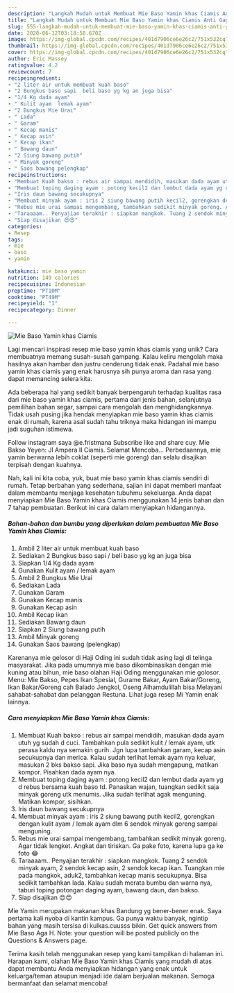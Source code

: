 ```yaml
---
description: "Langkah Mudah untuk Membuat Mie Baso Yamin khas Ciamis Anti Gagal"
title: "Langkah Mudah untuk Membuat Mie Baso Yamin khas Ciamis Anti Gagal"
slug: 555-langkah-mudah-untuk-membuat-mie-baso-yamin-khas-ciamis-anti-gagal
date: 2020-06-12T03:18:58.670Z
image: https://img-global.cpcdn.com/recipes/401d7906ce6e26c2/751x532cq70/mie-baso-yamin-khas-ciamis-foto-resep-utama.jpg
thumbnail: https://img-global.cpcdn.com/recipes/401d7906ce6e26c2/751x532cq70/mie-baso-yamin-khas-ciamis-foto-resep-utama.jpg
cover: https://img-global.cpcdn.com/recipes/401d7906ce6e26c2/751x532cq70/mie-baso-yamin-khas-ciamis-foto-resep-utama.jpg
author: Eric Massey
ratingvalue: 4.2
reviewcount: 7
recipeingredient:
- "2 liter air untuk membuat kuah baso"
- "2 Bungkus baso sapi  beli baso yg kg an juga bisa"
- "1/4 Kg dada ayam"
- " Kulit ayam  lemak ayam"
- "2 Bungkus Mie Urai"
- " Lada"
- " Garam"
- " Kecap manis"
- " Kecap asin"
- " Kecap ikan"
- " Bawang daun"
- "2 Siung bawang putih"
- " Minyak goreng"
- " Saos bawang pelengkap"
recipeinstructions:
- "Membuat Kuah bakso : rebus air sampai mendidih, masukan dada ayam utuh yg sudah d cuci. Tambahkan pula sedikit kulit / lemak ayam, utk perasa kaldu nya semakin gurih. Jgn lupa tambahkan garam, kecap asin secukupnya dan merica. Kalau sudah terlihat lemak ayam nya keluar, masukan 2 bks bakso sapi. Jika baso nya sudah mengapung, matikan kompor. Pisahkan dada ayam nya."
- "Membuat toping daging ayam : potong kecil2 dan lembut dada ayam yg d rebus bersama kuah baso td. Panaskan wajan, tuangkan sedikit saja minyak goreng utk menumis. Jika sudah terlihat agak menguning. Matikan kompor, sisihkan."
- "Iris daun bawang secukupnya"
- "Membuat minyak ayam : iris 2 siung bawang putih kecil2, gorengkan dengan kulit ayam / lemak ayam dlm 6 sendok minyak goreng sampai menguning."
- "Rebus mie urai sampai mengembang, tambahkan sedikit minyak goreng. Agar tidak lengket. Angkat dan tiriskan. Ga pake foto, karena lupa ga ke foto 😂"
- "Taraaaam.. Penyajian terakhir : siapkan mangkok. Tuang 2 sendok minyak ayam, 2 sendok kecap asin, 2 sendok kecap ikan. Tuangkan mie pada mangkok, aduk2, tambahkan kecap manis secukupnya. Bisa sedikit tambahkan lada. Kalau sudah merata bumbu dan warna nya, taburi toping potongan daging ayam, bawang daun, dan bakso."
- "Siap disajikan 😍😍"
categories:
- Resep
tags:
- mie
- baso
- yamin

katakunci: mie baso yamin 
nutrition: 149 calories
recipecuisine: Indonesian
preptime: "PT10M"
cooktime: "PT49M"
recipeyield: "1"
recipecategory: Dinner

---
```



![Mie Baso Yamin khas Ciamis](https://img-global.cpcdn.com/recipes/401d7906ce6e26c2/751x532cq70/mie-baso-yamin-khas-ciamis-foto-resep-utama.jpg)

Lagi mencari inspirasi resep mie baso yamin khas ciamis yang unik? Cara membuatnya memang susah-susah gampang. Kalau keliru mengolah maka hasilnya akan hambar dan justru cenderung tidak enak. Padahal mie baso yamin khas ciamis yang enak harusnya sih punya aroma dan rasa yang dapat memancing selera kita.

Ada beberapa hal yang sedikit banyak berpengaruh terhadap kualitas rasa dari mie baso yamin khas ciamis, pertama dari jenis bahan, selanjutnya pemilihan bahan segar, sampai cara mengolah dan menghidangkannya. Tidak usah pusing jika hendak menyiapkan mie baso yamin khas ciamis enak di rumah, karena asal sudah tahu triknya maka hidangan ini mampu jadi suguhan istimewa.

Follow instagram saya @e.fristmana Subscribe like and share cuy. Mie Bakso Yeyen: Jl Ampera II Ciamis. Selamat Mencoba… Perbedaannya, mie yamin berwarna lebih coklat (seperti mie goreng) dan selalu disajikan terpisah dengan kuahnya.


Nah, kali ini kita coba, yuk, buat mie baso yamin khas ciamis sendiri di rumah. Tetap berbahan yang sederhana, sajian ini dapat memberi manfaat dalam membantu menjaga kesehatan tubuhmu sekeluarga. Anda dapat menyiapkan Mie Baso Yamin khas Ciamis menggunakan 14 jenis bahan dan 7 tahap pembuatan. Berikut ini cara dalam menyiapkan hidangannya.

<!--inarticleads1-->

##### Bahan-bahan dan bumbu yang diperlukan dalam pembuatan Mie Baso Yamin khas Ciamis:

1. Ambil 2 liter air untuk membuat kuah baso
1. Sediakan 2 Bungkus baso sapi / beli baso yg kg an juga bisa
1. Siapkan 1/4 Kg dada ayam
1. Gunakan  Kulit ayam / lemak ayam
1. Ambil 2 Bungkus Mie Urai
1. Sediakan  Lada
1. Gunakan  Garam
1. Gunakan  Kecap manis
1. Gunakan  Kecap asin
1. Ambil  Kecap ikan
1. Sediakan  Bawang daun
1. Siapkan 2 Siung bawang putih
1. Ambil  Minyak goreng
1. Gunakan  Saos bawang (pelengkap)


Karenanya mie gelosor di Haji Oding ini sudah tidak asing lagi di telinga masyarakat. Jika pada umumnya mie baso dikombinasikan dengan mie kuning atau bihun, mie baso olahan Haji Oding menggunakan mie golosor. Menu: Mie Bakso, Pepes Ikan Spesial, Gurame Bakar, Ayam Bakar/Goreng, Ikan Bakar/Goreng cah Balado Jengkol, Oseng Alhamdulillah bisa Melayani sahabat-sahabat dan pelanggan Restuna. Lihat juga resep Mi Yamin enak lainnya. 

<!--inarticleads2-->

##### Cara menyiapkan Mie Baso Yamin khas Ciamis:

1. Membuat Kuah bakso : rebus air sampai mendidih, masukan dada ayam utuh yg sudah d cuci. Tambahkan pula sedikit kulit / lemak ayam, utk perasa kaldu nya semakin gurih. Jgn lupa tambahkan garam, kecap asin secukupnya dan merica. Kalau sudah terlihat lemak ayam nya keluar, masukan 2 bks bakso sapi. Jika baso nya sudah mengapung, matikan kompor. Pisahkan dada ayam nya.
1. Membuat toping daging ayam : potong kecil2 dan lembut dada ayam yg d rebus bersama kuah baso td. Panaskan wajan, tuangkan sedikit saja minyak goreng utk menumis. Jika sudah terlihat agak menguning. Matikan kompor, sisihkan.
1. Iris daun bawang secukupnya
1. Membuat minyak ayam : iris 2 siung bawang putih kecil2, gorengkan dengan kulit ayam / lemak ayam dlm 6 sendok minyak goreng sampai menguning.
1. Rebus mie urai sampai mengembang, tambahkan sedikit minyak goreng. Agar tidak lengket. Angkat dan tiriskan. Ga pake foto, karena lupa ga ke foto 😂
1. Taraaaam.. Penyajian terakhir : siapkan mangkok. Tuang 2 sendok minyak ayam, 2 sendok kecap asin, 2 sendok kecap ikan. Tuangkan mie pada mangkok, aduk2, tambahkan kecap manis secukupnya. Bisa sedikit tambahkan lada. Kalau sudah merata bumbu dan warna nya, taburi toping potongan daging ayam, bawang daun, dan bakso.
1. Siap disajikan 😍😍


Mie Yamin merupakan makanan khas Bandung yg bener-bener enak. Saya pertama kali nyoba di kantin kampus. Ga punya waktu banyak, ngintip bahan yang masih tersisa di kulkas.cuusss bikin. Get quick answers from Mie Baso Aga H. Note: your question will be posted publicly on the Questions &amp; Answers page. 

Terima kasih telah menggunakan resep yang kami tampilkan di halaman ini. Harapan kami, olahan Mie Baso Yamin khas Ciamis yang mudah di atas dapat membantu Anda menyiapkan hidangan yang enak untuk keluarga/teman ataupun menjadi ide dalam berjualan makanan. Semoga bermanfaat dan selamat mencoba!
